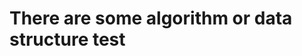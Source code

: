 # There are some algorithm or data structure test  
[thisRepository]: https://github.com/AExiaoliou/learn
